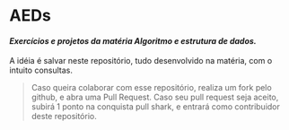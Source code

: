 #  **AEDs**

#### ***Exercícios e projetos da matéria Algoritmo e estrutura de dados.***

A idéia é salvar neste repositório, tudo desenvolvido na matéria, com o intuito consultas. 

> Caso queira colaborar com esse repositório, realiza um fork pelo github, e abra uma Pull Request. Caso seu pull request seja aceito, subirá 1 ponto na conquista pull shark, e entrará como contribuidor deste repositório.
